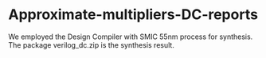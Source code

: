 # Approximate-multipliers-DC-reports
We employed the Design Compiler with SMIC 55nm process for synthesis. The package verilog_dc.zip is the synthesis result.
